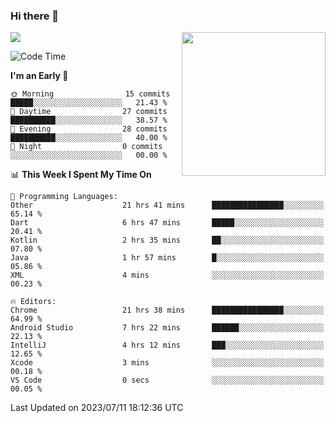 ### Hi there 👋

![](https://metrics.lecoq.io/itaowu?template=classic&config.timezone=Asia%2FShanghai)
<img align='right' src="https://media.giphy.com/media/M9gbBd9nbDrOTu1Mqx/giphy.gif" width="230">

<!--START_SECTION:waka-->
![Code Time](http://img.shields.io/badge/Code%20Time-228%20hrs%2015%20mins-blue)

**I'm an Early 🐤** 

```text
🌞 Morning                15 commits          █████░░░░░░░░░░░░░░░░░░░░   21.43 % 
🌆 Daytime                27 commits          ██████████░░░░░░░░░░░░░░░   38.57 % 
🌃 Evening                28 commits          ██████████░░░░░░░░░░░░░░░   40.00 % 
🌙 Night                  0 commits           ░░░░░░░░░░░░░░░░░░░░░░░░░   00.00 % 
```


📊 **This Week I Spent My Time On** 

```text
💬 Programming Languages: 
Other                    21 hrs 41 mins      ████████████████░░░░░░░░░   65.14 % 
Dart                     6 hrs 47 mins       █████░░░░░░░░░░░░░░░░░░░░   20.41 % 
Kotlin                   2 hrs 35 mins       ██░░░░░░░░░░░░░░░░░░░░░░░   07.80 % 
Java                     1 hr 57 mins        █░░░░░░░░░░░░░░░░░░░░░░░░   05.86 % 
XML                      4 mins              ░░░░░░░░░░░░░░░░░░░░░░░░░   00.23 % 

🔥 Editors: 
Chrome                   21 hrs 38 mins      ████████████████░░░░░░░░░   64.99 % 
Android Studio           7 hrs 22 mins       ██████░░░░░░░░░░░░░░░░░░░   22.13 % 
IntelliJ                 4 hrs 12 mins       ███░░░░░░░░░░░░░░░░░░░░░░   12.65 % 
Xcode                    3 mins              ░░░░░░░░░░░░░░░░░░░░░░░░░   00.18 % 
VS Code                  0 secs              ░░░░░░░░░░░░░░░░░░░░░░░░░   00.05 % 
```


 Last Updated on 2023/07/11 18:12:36 UTC
<!--END_SECTION:waka-->

<!--
**itaowu/itaowu** is a ✨ _special_ ✨ repository because its `README.md` (this file) appears on your GitHub profile.

Here are some ideas to get you started:

- 🔭 I’m currently working on ...
- 🌱 I’m currently learning ...
- 👯 I’m looking to collaborate on ...
- 🤔 I’m looking for help with ...
- 💬 Ask me about ...
- 📫 How to reach me: ...
- 😄 Pronouns: ...
- ⚡ Fun fact: ...
-->
